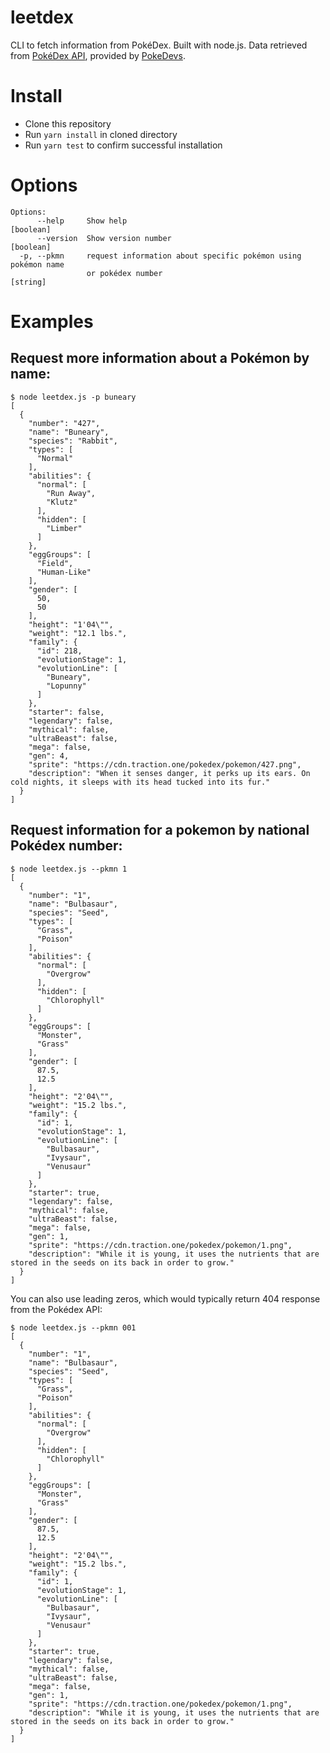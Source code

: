 # leetdex
CLI to fetch information from PokéDex. Built with node.js. Data retrieved from [PokéDex API](https://pokedevs.gitbook.io/pokedex/), provided by [PokeDevs](https://github.com/PokeDevs).

# Install
- Clone this repository
- Run `yarn install` in cloned directory
- Run `yarn test` to confirm successful installation

# Options

```
Options:
      --help     Show help                                             [boolean]
      --version  Show version number                                   [boolean]
  -p, --pkmn     request information about specific pokémon using pokémon name
                 or pokédex number                                      [string]
```

# Examples

## Request more information about a Pokémon by name:
```
$ node leetdex.js -p buneary
[
  {
    "number": "427",
    "name": "Buneary",
    "species": "Rabbit",
    "types": [
      "Normal"
    ],
    "abilities": {
      "normal": [
        "Run Away",
        "Klutz"
      ],
      "hidden": [
        "Limber"
      ]
    },
    "eggGroups": [
      "Field",
      "Human-Like"
    ],
    "gender": [
      50,
      50
    ],
    "height": "1'04\"",
    "weight": "12.1 lbs.",
    "family": {
      "id": 218,
      "evolutionStage": 1,
      "evolutionLine": [
        "Buneary",
        "Lopunny"
      ]
    },
    "starter": false,
    "legendary": false,
    "mythical": false,
    "ultraBeast": false,
    "mega": false,
    "gen": 4,
    "sprite": "https://cdn.traction.one/pokedex/pokemon/427.png",
    "description": "When it senses danger, it perks up its ears. On cold nights, it sleeps with its head tucked into its fur."
  }
]
```

## Request information for a pokemon by national Pokédex number:
```
$ node leetdex.js --pkmn 1
[
  {
    "number": "1",
    "name": "Bulbasaur",
    "species": "Seed",
    "types": [
      "Grass",
      "Poison"
    ],
    "abilities": {
      "normal": [
        "Overgrow"
      ],
      "hidden": [
        "Chlorophyll"
      ]
    },
    "eggGroups": [
      "Monster",
      "Grass"
    ],
    "gender": [
      87.5,
      12.5
    ],
    "height": "2'04\"",
    "weight": "15.2 lbs.",
    "family": {
      "id": 1,
      "evolutionStage": 1,
      "evolutionLine": [
        "Bulbasaur",
        "Ivysaur",
        "Venusaur"
      ]
    },
    "starter": true,
    "legendary": false,
    "mythical": false,
    "ultraBeast": false,
    "mega": false,
    "gen": 1,
    "sprite": "https://cdn.traction.one/pokedex/pokemon/1.png",
    "description": "While it is young, it uses the nutrients that are stored in the seeds on its back in order to grow."
  }
]
```

You can also use leading zeros, which would typically return 404 response from the Pokédex API:
```
$ node leetdex.js --pkmn 001
[
  {
    "number": "1",
    "name": "Bulbasaur",
    "species": "Seed",
    "types": [
      "Grass",
      "Poison"
    ],
    "abilities": {
      "normal": [
        "Overgrow"
      ],
      "hidden": [
        "Chlorophyll"
      ]
    },
    "eggGroups": [
      "Monster",
      "Grass"
    ],
    "gender": [
      87.5,
      12.5
    ],
    "height": "2'04\"",
    "weight": "15.2 lbs.",
    "family": {
      "id": 1,
      "evolutionStage": 1,
      "evolutionLine": [
        "Bulbasaur",
        "Ivysaur",
        "Venusaur"
      ]
    },
    "starter": true,
    "legendary": false,
    "mythical": false,
    "ultraBeast": false,
    "mega": false,
    "gen": 1,
    "sprite": "https://cdn.traction.one/pokedex/pokemon/1.png",
    "description": "While it is young, it uses the nutrients that are stored in the seeds on its back in order to grow."
  }
]
```
